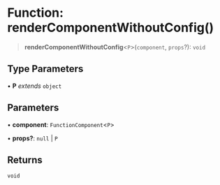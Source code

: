 # Function: renderComponentWithoutConfig()

> **renderComponentWithoutConfig**\<`P`\>(`component`, `props`?): `void`

## Type Parameters

• **P** _extends_ `object`

## Parameters

• **component**: `FunctionComponent`\<`P`\>

• **props?**: `null` \| `P`

## Returns

`void`
